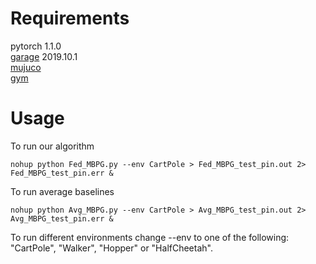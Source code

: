 
# Requirements
pytorch 1.1.0  
[garage](https://github.com/rlworkgroup/garage) 2019.10.1\
[mujuco](http://www.mujoco.org/)  
[gym](https://github.com/openai/gym)  

# Usage

To run our algorithm
```
nohup python Fed_MBPG.py --env CartPole > Fed_MBPG_test_pin.out 2> Fed_MBPG_test_pin.err &
```

To run average baselines
```
nohup python Avg_MBPG.py --env CartPole > Avg_MBPG_test_pin.out 2> Avg_MBPG_test_pin.err &
```

To run different environments change --env to one of the following: "CartPole", "Walker", "Hopper" or "HalfCheetah". 

